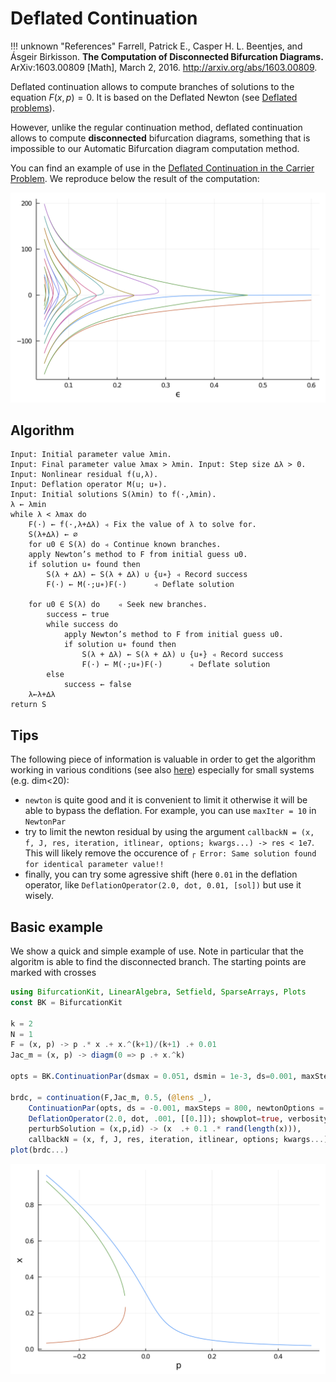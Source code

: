 # Deflated Continuation

!!! unknown "References"
    Farrell, Patrick E., Casper H. L. Beentjes, and Ásgeir Birkisson. **The Computation of Disconnected Bifurcation Diagrams.** ArXiv:1603.00809 [Math], March 2, 2016. http://arxiv.org/abs/1603.00809.

Deflated continuation allows to compute branches of solutions to the equation $F(x,p)=0$. It is based on the Deflated Newton (see [Deflated problems](@ref)).

However, unlike the regular continuation method, deflated continuation allows to compute **disconnected** bifurcation diagrams, something that is impossible to our Automatic Bifurcation diagram computation method.

You can find an example of use in the [Deflated Continuation in the Carrier Problem](@ref). We reproduce below the result of the computation:

![](carrier.png)

## Algorithm

```
Input: Initial parameter value λmin.
Input: Final parameter value λmax > λmin. Input: Step size ∆λ > 0.
Input: Nonlinear residual f(u,λ).
Input: Deflation operator M(u; u∗).
Input: Initial solutions S(λmin) to f(·,λmin).
λ ← λmin
while λ < λmax do
	F(·) ← f(·,λ+∆λ) ◃ Fix the value of λ to solve for.
	S(λ+∆λ) ← ∅
	for u0 ∈ S(λ) do ◃ Continue known branches.
	apply Newton’s method to F from initial guess u0.
	if solution u∗ found then
		S(λ + ∆λ) ← S(λ + ∆λ) ∪ {u∗} ◃ Record success
		F(·) ← M(·;u∗)F(·)		◃ Deflate solution
		
	for u0 ∈ S(λ) do 	◃ Seek new branches.
		success ← true 
		while success do
			apply Newton’s method to F from initial guess u0.
			if solution u∗ found then
				S(λ + ∆λ) ← S(λ + ∆λ) ∪ {u∗} ◃ Record success
				F(·) ← M(·;u∗)F(·)		◃ Deflate solution
		else
			success ← false 
	λ←λ+∆λ
return S
```

## Tips

The following piece of information is valuable in order to get the algorithm working in various conditions (see also [here](https://github.com/rveltz/BifurcationKit.jl/issues/33)) especially for small systems (e.g. dim<20):

- `newton` is quite good and it is convenient to limit it otherwise it will be able to bypass the deflation. For example, you can use `maxIter = 10` in `NewtonPar` 
- try to limit the newton residual by using the argument `callbackN = (x, f, J, res, iteration, itlinear, options; kwargs...) -> res < 1e7`. This will likely remove the occurence of `┌ Error: Same solution found for identical parameter value!!`
- finally, you can try some agressive shift (here `0.01` in the deflation operator, like `DeflationOperator(2.0, dot, 0.01, [sol])` but use it wisely.

## Basic example

We show a quick and simple example of use. Note in particular that the algoritm is able to find the disconnected branch. The starting points are marked with crosses

```julia
using BifurcationKit, LinearAlgebra, Setfield, SparseArrays, Plots
const BK = BifurcationKit

k = 2
N = 1
F = (x, p) -> p .* x .+ x.^(k+1)/(k+1) .+ 0.01
Jac_m = (x, p) -> diagm(0 => p .+ x.^k)

opts = BK.ContinuationPar(dsmax = 0.051, dsmin = 1e-3, ds=0.001, maxSteps = 140, pMin = -3., saveSolEveryStep = 0, newtonOptions = NewtonPar(tol = 1e-8, verbose = false), saveEigenvectors = false)

brdc, = continuation(F,Jac_m, 0.5, (@lens _),
	ContinuationPar(opts, ds = -0.001, maxSteps = 800, newtonOptions = NewtonPar(verbose = false, maxIter = 6), plotEveryStep = 40),
	DeflationOperator(2.0, dot, .001, [[0.]]); showplot=true, verbosity = 0,
	perturbSolution = (x,p,id) -> (x  .+ 0.1 .* rand(length(x))),
	callbackN = (x, f, J, res, iteration, itlinear, options; kwargs...) -> res <1e3)
plot(brdc...)
```

![](DCexample.png)
